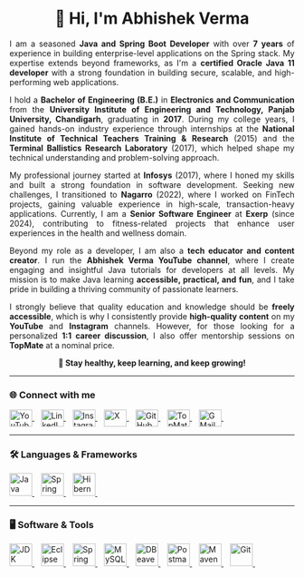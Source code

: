 <h1 align="center">👋 Hi, I'm Abhishek Verma</h1>

<p align="justify">
    I am a seasoned <b>Java and Spring Boot Developer</b> with over <b>7 years</b> of experience in building
    enterprise-level applications on the Spring stack.
    My expertise extends beyond frameworks, as I'm a <b>certified Oracle Java 11 developer</b> with a strong foundation
    in building secure, scalable, and high-performing web applications.
</p>

<p align="justify">
    I hold a <b>Bachelor of Engineering (B.E.)</b> in <b>Electronics and Communication</b> from the <b>University
        Institute of
        Engineering and Technology, Panjab University, Chandigarh</b>, graduating in <b>2017</b>.
    During my college years, I gained hands-on industry experience through internships at the <b>National Institute of
        Technical Teachers Training & Research</b> (2015) and the <b>Terminal Ballistics Research Laboratory</b> (2017),
    which helped shape my technical understanding and problem-solving approach.
</p>

<p align="justify">
    My professional journey started at <b>Infosys</b> (2017), where I honed my skills and built a strong foundation in
    software development.
    Seeking new challenges, I transitioned to <b>Nagarro</b> (2022), where I worked on FinTech projects, gaining
    valuable experience in high-scale, transaction-heavy applications.
    Currently, I am a <b>Senior Software Engineer</b> at <b>Exerp</b> (since 2024), contributing to fitness-related
    projects that enhance user experiences in the health and wellness domain.
</p>

<p align="justify">
    Beyond my role as a developer, I am also a <b>tech educator and content creator</b>.
    I run the <b>Abhishek Verma YouTube channel</b>, where I create engaging and insightful Java tutorials for
    developers at all levels.
    My mission is to make Java learning <b>accessible, practical, and fun</b>, and I take pride in building a thriving
    community of passionate learners.
</p>

<p align="justify">
    I strongly believe that quality education and knowledge should be <b>freely accessible</b>, which is why I
    consistently provide <b>high-quality content</b> on my <b>YouTube</b> and <b>Instagram</b> channels.
    However, for those looking for a personalized <b>1:1 career discussion</b>, I also offer mentorship sessions on
    <b>TopMate</b> at a nominal price.
</p>

<p align="center"><b>🚀 Stay healthy, keep learning, and keep growing!</b></p>

<hr>

<h3 align="left">🌐 Connect with me</h3>
<p align="left">
    <a href="https://www.youtube.com/@abhishekvermaa10" target="_blank">
        <img align="center" src="https://github.com/abhishekvermaa10/Logos/blob/main/YouTube.svg" alt="YouTube" height="30" width="40" />
    </a> &nbsp;&nbsp;
    <a href="https://linkedin.com/in/abhishekvermaa10" target="_blank">
        <img align="center" src="https://github.com/abhishekvermaa10/Logos/blob/main/LinkedIn.svg" alt="LinkedIn" height="30" width="40" />
    </a> &nbsp;&nbsp;
    <a href="https://instagram.com/abhishekvermaa10" target="_blank">
        <img align="center" src="https://github.com/abhishekvermaa10/Logos/blob/main/Instagram.svg" alt="Instagram" height="30" width="40" />
    </a> &nbsp;&nbsp;
    <a href="https://x.com/ytabhishekverma" target="_blank">
        <img align="center" src="https://github.com/abhishekvermaa10/Logos/blob/main/X.svg" alt="X" height="30" width="40" />
    </a> &nbsp;&nbsp;
    <a href="https://github.com/abhishekvermaa10" target="_blank">
        <img align="center" src="https://github.com/abhishekvermaa10/Logos/blob/main/GitHub.svg" alt="GitHub" height="30" width="40" />
    </a> &nbsp;&nbsp;
    <a href="https://topmate.io/abhishekvermaa10" target="_blank">
        <img align="center" src="https://github.com/abhishekvermaa10/Logos/blob/main/TopMate.svg" alt="TopMate" height="30" width="40" />
    </a> &nbsp;&nbsp;
    <a href="mailto:scaleupindiayt@gmail.com">
        <img align="center" src="https://github.com/abhishekvermaa10/Logos/blob/main/GMail.svg" alt="GMail" height="30" width="40" />
    </a> &nbsp;&nbsp;
</p>

<hr>

<h3 align="left">🛠️ Languages & Frameworks</h3>
<p align="left">
    <a href="https://www.java.com" target="_blank">
        <img src="https://github.com/abhishekvermaa10/Logos/blob/main/Java.svg" alt="Java" width="40" height="40" />
    </a> &nbsp;&nbsp;
    <a href="https://spring.io" target="_blank">
        <img src="https://github.com/abhishekvermaa10/Logos/blob/main/Spring.svg" alt="Spring" width="40" height="40" />
    </a> &nbsp;&nbsp;
    <a href="https://hibernate.org" target="_blank">
        <img src="https://github.com/abhishekvermaa10/Logos/blob/main/Hibernate.svg" alt="Hibernate" width="40" height="40" />
    </a> &nbsp;&nbsp;
</p>

<hr>

<h3 align="left">🖥️ Software & Tools</h3>
<p align="left">
    <a href="https://www.oracle.com/in/java/technologies/downloads" target="_blank">
        <img src="https://github.com/abhishekvermaa10/Logos/blob/main/Java.svg" alt="JDK" width="40" height="40" />
    </a> &nbsp;&nbsp;
    <a href="https://www.eclipse.org/downloads" target="_blank">
        <img src="https://github.com/abhishekvermaa10/Logos/blob/main/Eclipse.svg" alt="Eclipse" width="40" height="40" />
    </a> &nbsp;&nbsp;
    <a href="https://spring.io/tools" target="_blank">
        <img src="https://github.com/abhishekvermaa10/Logos/blob/main/Spring Tool Suite.svg" alt="Spring Tool Suite" width="40" height="40" />
    </a> &nbsp;&nbsp;
    <a href="https://dev.mysql.com/downloads" target="_blank">
        <img src="https://github.com/abhishekvermaa10/Logos/blob/main/MySQL.svg" alt="MySQL" width="40" height="40" />
    </a> &nbsp;&nbsp;
    <a href="https://dbeaver.io/download" target="_blank">
        <img src="https://github.com/abhishekvermaa10/Logos/blob/main/DBeaver.svg" alt="DBeaver" width="40" height="40" />
    </a> &nbsp;&nbsp;
    <a href="https://www.postman.com/downloads" target="_blank">
        <img src="https://github.com/abhishekvermaa10/Logos/blob/main/Postman.svg" alt="Postman" width="40" height="40" />
    </a> &nbsp;&nbsp;
    <a href="https://maven.apache.org" target="_blank">
        <img src="https://github.com/abhishekvermaa10/Logos/blob/main/Maven.svg" alt="Maven" width="40" height="40" />
    </a> &nbsp;&nbsp;
    <a href="https://git-scm.com/downloads" target="_blank">
        <img src="https://github.com/abhishekvermaa10/Logos/blob/main/Git.svg" alt="Git" width="40" height="40" />
    </a> &nbsp;&nbsp;
</p>
